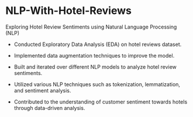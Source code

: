 # NLP-With-Hotel-Reviews
Exploring Hotel Review Sentiments using Natural Language Processing (NLP)

- Conducted Exploratory Data Analysis (EDA) on hotel reviews dataset.

- Implemented data augmentation techniques to improve the model.

- Built and iterated over different NLP models to analyze hotel review sentiments.

- Utilized various NLP techniques such as tokenization, lemmatization, and sentiment analysis.

- Contributed to the understanding of customer sentiment towards hotels through data-driven analysis.
